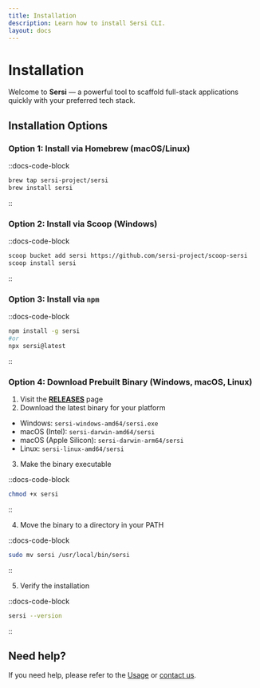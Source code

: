 ```yaml
---
title: Installation
description: Learn how to install Sersi CLI.
layout: docs
---
```


# Installation

Welcome to **Sersi** — a powerful tool to scaffold full-stack applications quickly with your preferred tech stack.

## Installation Options

### Option 1: Install via Homebrew (macOS/Linux)

::docs-code-block

```bash
brew tap sersi-project/sersi
brew install sersi
```

::

### Option 2: Install via Scoop (Windows)

::docs-code-block

```bash
scoop bucket add sersi https://github.com/sersi-project/scoop-sersi
scoop install sersi
```

::

### Option 3: Install via `npm`

::docs-code-block

```bash
npm install -g sersi
#or
npx sersi@latest
```

::

### Option 4: Download Prebuilt Binary (Windows, macOS, Linux)

1. Visit the **[RELEASES](https://github.com/sersi-project/sersi/releases)** page
2. Download the latest binary for your platform

- Windows: `sersi-windows-amd64/sersi.exe`
- macOS (Intel): `sersi-darwin-amd64/sersi`
- macOS (Apple Silicon): `sersi-darwin-arm64/sersi`
- Linux: `sersi-linux-amd64/sersi`

3. Make the binary executable

::docs-code-block

```bash
chmod +x sersi
```

::

4. Move the binary to a directory in your PATH

::docs-code-block

```bash
sudo mv sersi /usr/local/bin/sersi
```

::

5. Verify the installation

::docs-code-block

```bash
sersi --version
```

::

## Need help?

If you need help, please refer to the [Usage](./usage.md) or [contact us](https://sersi.dev/help).
